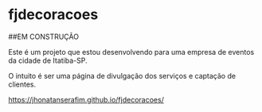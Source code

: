 # fjdecoracoes

##EM CONSTRUÇÃO

Este é um projeto que estou desenvolvendo para uma empresa de eventos da cidade de Itatiba-SP.


O intuito é ser uma página de divulgação dos serviços e captação de clientes.


https://jhonatanserafim.github.io/fjdecoracoes/